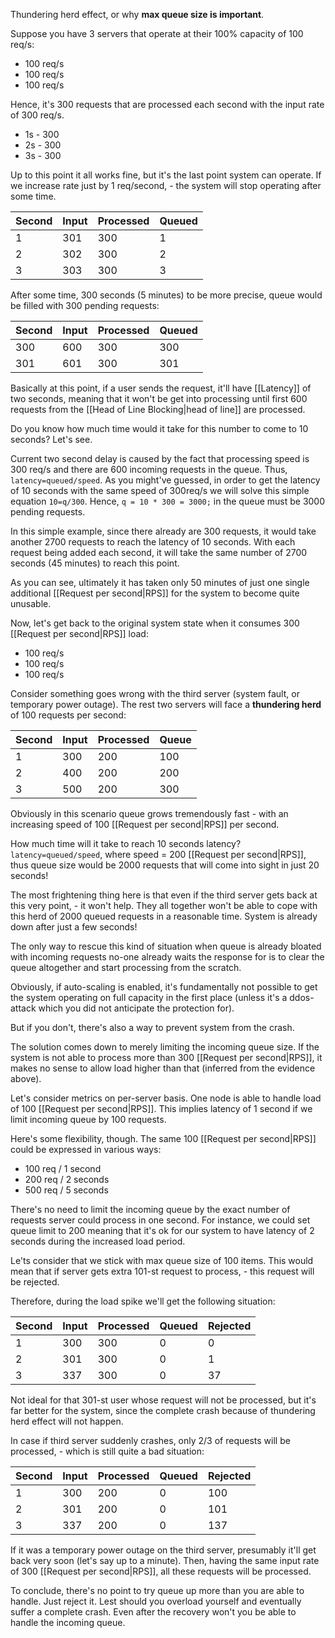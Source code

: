 Thundering herd effect, or why **max queue size is important**.

Suppose you have 3 servers that operate at their 100% capacity of 100 req/s:
- 100 req/s
- 100 req/s
- 100 req/s

Hence, it's 300 requests that are processed each second with the input rate of 300 req/s.

- 1s - 300
- 2s - 300
- 3s - 300

Up to this point it all works fine, but it's the last point system can operate. If we increase rate just by 1 req/second, - the system will stop operating after some time.

| Second | Input | Processed | Queued |
| ------ | ----- | --------- | ------ |
| 1      | 301   | 300       | 1      |
| 2      | 302   | 300       | 2      |
| 3      | 303   | 300       | 3      |

After some time, 300 seconds (5 minutes) to be more precise,  queue would be filled with 300 pending requests:

| Second | Input | Processed | Queued |
| ------ | ----- | --------- | ------ |
| 300    | 600   | 300       | 300    |
| 301    | 601   | 300       | 301    |

Basically at this point, if a user sends the request, it'll have [[Latency]] of two seconds, meaning that it won't be get into processing until first 600 requests from the [[Head of Line Blocking|head of line]] are processed.

Do you know how much time would it take for this number to come to 10 seconds? Let's see.

Current two second delay is caused by the fact that processing speed is 300 req/s and there are 600 incoming requests in the queue. Thus, `latency=queued/speed`. As you might've guessed, in order to get the latency of 10 seconds with the same speed of 300req/s we will solve this simple equation `10=q/300`. Hence,  `q = 10 * 300 = 3000;` in the queue must be 3000 pending requests.

In this simple example, since there already are 300 requests, it would take another 2700 requests to reach the latency of 10 seconds. With each request being added each second, it will take the same number of 2700 seconds (45 minutes) to reach this point.

As you can see, ultimately it has taken only 50 minutes of just one single additional [[Request per second|RPS]] for the system to become quite unusable.

Now, let's get back to the original system state when it consumes 300 [[Request per second|RPS]] load:
- 100 req/s
- 100 req/s
- 100 req/s

Consider something goes wrong with the third server (system fault, or temporary power outage). The rest two servers will face a **thundering herd** of 100 requests per second:

| Second | Input | Processed | Queue |
| ------ | ----- | --------- | ----- |
| 1      | 300   | 200       | 100   |
| 2      | 400   | 200       | 200   |
| 3      | 500   | 200       | 300   |

Obviously in this scenario queue grows tremendously fast - with an increasing speed of 100 [[Request per second|RPS]] per second.

How much time will it take to reach 10 seconds latency?  `latency=queued/speed`, where speed = 200 [[Request per second|RPS]], thus queue size would be 2000 requests that will come into sight in just 20 seconds!

The most frightening thing here is that even if the third server gets back at this very point, - it won't help. They all together won't be able to cope with this herd of 2000 queued requests in a reasonable time. System is already down after just a few seconds!

The only way to rescue this kind of situation when queue is already bloated with incoming requests no-one already waits the response for is to clear the queue altogether and start processing from the scratch.

Obviously, if auto-scaling is enabled, it's fundamentally not possible to get the system operating on full capacity in the first place (unless it's a ddos-attack which you did not anticipate the protection for).

But if you don't, there's also a way to prevent system from the crash. 

The solution comes down to merely limiting the incoming queue size. If the system is not able to process more than 300 [[Request per second|RPS]], it makes no sense to allow load higher than that (inferred from the evidence above). 

Let's consider metrics on per-server basis. One node is able to handle load of 100 [[Request per second|RPS]]. This implies latency of 1 second if we limit incoming queue by 100 requests.

Here's some flexibility, though. The same 100 [[Request per second|RPS]] could be expressed in various ways:
- 100 req / 1 second
- 200 req / 2 seconds
- 500 req / 5 seconds

There's no need to limit the incoming queue by the exact number of requests server could process in one second. For instance, we could set queue limit to 200 meaning that it's ok for our system to have latency of 2 seconds during the increased load period.

Le'ts consider that we stick with max queue size of 100 items. This would mean that if server gets extra 101-st request to process, - this request will be rejected.

Therefore, during the load spike we'll get the following situation:

| Second | Input | Processed | Queued | Rejected |
| ------ | ----- | --------- | ------ | -------- |
| 1      | 300   | 300       | 0      | 0        |
| 2      | 301   | 300       | 0      | 1        |
| 3      | 337   | 300       | 0      | 37       |

Not ideal for that 301-st user whose request will not be  processed, but it's far better for the system, since the complete crash because of thundering herd effect will not happen.

In case if third server suddenly crashes, only 2/3 of requests will be processed, - which is still quite a bad situation:

| Second | Input | Processed | Queued | Rejected |
| ------ | ----- | --------- | ------ | -------- |
| 1      | 300   | 200       | 0      | 100      |
| 2      | 301   | 200       | 0      | 101      |
| 3      | 337   | 200       | 0      | 137      |

If it was a temporary power outage on the third server, presumably it'll get back very soon (let's say up to a minute). Then, having the same input rate of 300 [[Request per second|RPS]], all these requests will be processed.

To conclude, there's no point to try queue up more than you are able to handle. Just reject it. Lest should you overload yourself and eventually suffer a complete crash. Even after the recovery won't you be able to handle the incoming queue.
